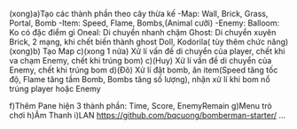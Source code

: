 (xong)a)Tạo các thành phần theo cây thừa kế
		-Map: Wall, Brick, Grass, Portal, Bomb
		-Item: Speed, Flame, Bombs,(Animal cưỡi)
		-Enemy:
		Balloom: Ko có đặc điểm gì
		Oneal: Di chuyển nhanh chậm
		Ghost: Di chuyển xuyên Brick, 2 mạng, khi chết biến thành ghost
		Doll, Kodorila( tùy  thêm chức năng)
(xong)b) Tạo Map
c)(xong 1 nửa) Xử lí vấn đề di chuyển của player, chết khi va chạm Enemy, chết khi trúng bom)
c)(Huy) Xử lí vấn đề di chuyển của Enemy, chết khi trúng bom
d)(Đô) Xử lí đặt bomb, ăn item(Speed tăng tốc độ, Flame tăng tầm Bomb, Bombs tăng số lượng), nhận xử lí khi bom nổ trúng player hoặc Enemy


f)Thêm Pane hiện 3 thành phần: Time, Score, EnemyRemain
g)Menu trò chơi
h)Âm Thanh
i)LAN
https://github.com/bqcuong/bomberman-starter/
...
